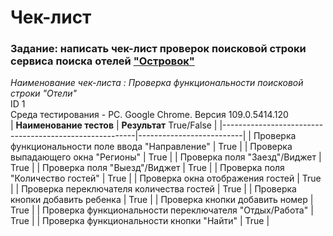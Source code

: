 # Чек-лист
### Задание: написать чек-лист проверок поисковой строки сервиса поиска отелей ["Островок"](https://ostrovok.ru/?sid=bbd4ac8b-69ca-4fb6-b50a-2b97984b4b44)
*Наименование чек-листа : Проверка функциональности поисковой строки "Отели"*  
ID 1  
Среда тестирования - PC. Google Chrome. Версия 109.0.5414.120  
| **Наименование тестов**                                | **Результат** True/False |
|--------------------------------------------------------|--------------------------|
| Проверка функциональности поле ввода "Направление"     | True                     |
| Проверка  выпадающего окна "Регионы"                   | True                     |
| Проверка поля "Заезд"/Виджет                           | True                     |
| Проверка поля "Выезд"/Виджет                           | True                     |
| Проверка поля "Количество гостей"                      | True                     |
| Проверка окна отображения гостей                       | True                     |
| Проверка переключателя количества гостей               | True                     |
| Проверка кнопки добавить ребенка                       | True                     |
| Проверка кнопки добавить номер                         | True                     |
| Проверка функциональности переключателя "Отдых/Работа" | True                     |
| Проверка функциональности кнопки "Найти"               | True                     |
